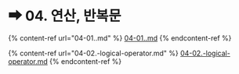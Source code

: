 # ➡ 04. 연산, 반복문



{% content-ref url="04-01..md" %}
[04-01..md](04-01..md)
{% endcontent-ref %}

{% content-ref url="04-02.-logical-operator.md" %}
[04-02.-logical-operator.md](04-02.-logical-operator.md)
{% endcontent-ref %}
